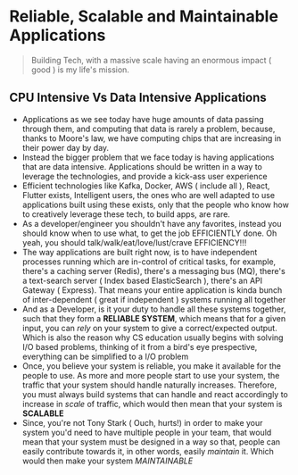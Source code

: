 # Reliable, Scalable and Maintainable Applications

> Building Tech, with a massive scale having an enormous impact ( good ) is my life's mission.

## CPU Intensive Vs Data Intensive Applications

- Applications as we see today have huge amounts of data passing through them, and computing that data is rarely a problem, because, thanks to Moore's law, we have computing chips that are increasing in their power day by day. 
- Instead the bigger problem that we face today is having applications that are data intensive. Applications should be written in a way to leverage the technologies, and provide a kick-ass user experience 
- Efficient technologies like Kafka, Docker, AWS ( include all ), React, Flutter exists, Intelligent users, the ones who are well adapted to use applications built using these exists, only that the people who know how to creatively leverage these tech, to build apps, are rare. 
- As a developer/engineer you shouldn't have any favorites, instead you should know when to use what, to get the job EFFICIENTLY done. Oh yeah, you should talk/walk/eat/love/lust/crave EFFICIENCY!!!
- The way applications are built right now, is to have independent processes running which are in-control of critical tasks, for example, there's a caching server (Redis), there's a messaging bus (MQ), there's a text-search server ( Index based ElasticSearch ), there's an API Gateway ( Express). That means your entire application is kinda bunch of inter-dependent ( great if independent ) systems running all together 
- And as a Developer, is it your duty to handle all these systems together, such that they form a **RELIABLE SYSTEM**, which means that for a given input, you can *rely* on your system to give a correct/expected output. Which is also the reason why CS education usually begins with solving I/O based problems, thinking of it from a bird's eye prespective, everything can be simplified to a I/O problem 
- Once, you believe your system is reliable, you make it available for the people to use. As more and more people start to use your system, the traffic that your system should handle naturally increases. Therefore, you must always build systems that can handle and react accordingly to increase in *scale* of traffic, which would then mean that your system is **SCALABLE** 
- Since, you're not Tony Stark ( Ouch, hurts!) in order to make your system you'd need to have multiple people in your team, that would mean that your system must be designed in a way so that, people can easily contribute towards it, in other words, easily *maintain* it. Which would then make your system *MAINTAINABLE* 


 
